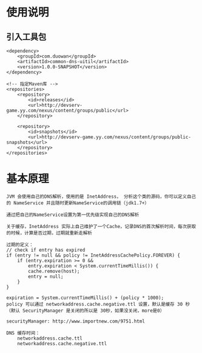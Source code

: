 # 使用说明

## 引入工具包
    <dependency>
        <groupId>com.duowan</groupId>
        <artifactId>common-dns-uitil</artifactId>
        <version>1.0.0-SNAPSHOT</version>
    </dependency>
    
    <!-- 指定Maven库 -->
    <repositories>
        <repository>
            <id>releases</id>
            <url>http://devserv-game.yy.com/nexus/content/groups/public</url>
        </repository>

        <repository>
            <id>snapshots</id>
            <url>http://devserv-game.yy.com/nexus/content/groups/public-snapshots</url>
        </repository>
    </repositories>

# 基本原理
    JVM 会使用自己的DNS解析，使用的是 InetAddress， 分析这个类的源码，你可以定义自己的 NameService 并且随时更新NameService的调用链（jdk1.7+）
    
    通过把自己的NameService设置为第一优先级实现自己的DNS解析
    
    关于缓存，InetAddress 实际上自己维护了一个Cache，记录DNS的首次解析时间，每次获取的时候，计算是否过期，过期就重新走解析
    
    过期的定义：
    // check if entry has expired
    if (entry != null && policy != InetAddressCachePolicy.FOREVER) {
        if (entry.expiration >= 0 &&
            entry.expiration < System.currentTimeMillis()) {
            cache.remove(host);
            entry = null;
        }
    }
    
    expiration = System.currentTimeMillis() + (policy * 1000);
    policy 可以通过 networkaddress.cache.negative.ttl 设置，默认是缓存 30 秒 （默认 SecurityManager 是关闭的所以是 30秒，如果没关闭，more是0）
    
    securityManager: http://www.importnew.com/9751.html
    
    DNS 缓存时间： 
        networkaddress.cache.ttl
        networkaddress.cache.negative.ttl
        

